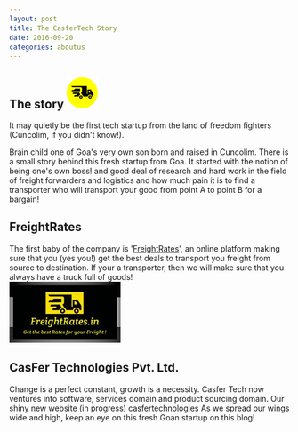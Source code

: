 ```yaml
---
layout: post
title: The CasferTech Story
date: 2016-09-20
categories: aboutus
---
```


The story  <img src="/static/img/logo.png" class="img-rounded" alt="business card" width="56" height="56">
-------

It may quietly be the first tech startup from the land of freedom fighters (Cuncolim, if you didn't know!).

Brain child one of Goa's very own son born and raised in Cuncolim. There is a small story behind this fresh startup from Goa. 
It started with the notion of being one's own boss! and good deal of research and hard work in the field of freight forwarders and
logistics and how much pain it is to find a transporter who will transport your good from point A to point B for a bargain!

FreightRates
--------
The first baby of the company is '[FreightRates](http://freightrates.in)', an online platform
making sure that you (yes you!) get the best deals to transport you freight from source to destination. If your a transporter,
then we will make sure that you always have a truck full of goods!
<br/>
<img src="/assets/aboutus/businesscard.jpg" alt="business card" class="img-responsive center-block" />


CasFer Technologies Pvt. Ltd.
-------
Change is a perfect constant, growth is a necessity. Casfer Tech now ventures into software, services domain and 
product sourcing domain. Our shiny new website (in progress) [casfertechnologies](http://casfertechnologies.com/)
As we spread our wings wide and high, keep an eye on this fresh Goan startup on this blog!
